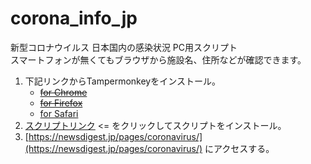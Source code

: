 # corona_info_jp
  
新型コロナウイルス 日本国内の感染状況 PC用スクリプト  
スマートフォンが無くてもブラウザから施設名、住所などが確認できます。  

1. 下記リンクからTampermonkeyをインストール。
    - ~~[for Chrome](https://chrome.google.com/webstore/detail/tampermonkey/dhdgffkkebhmkfjojejmpbldmpobfkfo)~~
    - ~~[for Firefox](https://addons.mozilla.org/ja/firefox/addon/tampermonkey/)~~
    - [for Safari](https://www.tampermonkey.net/?browser=safari)
1. [スクリプトリンク](https://github.com/hamada2029/corona_info_jp/raw/master/newsdigest_in_disguise.user.js) <= をクリックしてスクリプトをインストール。
1. [https://newsdigest.jp/pages/coronavirus/](https://newsdigest.jp/pages/coronavirus/) にアクセスする。
